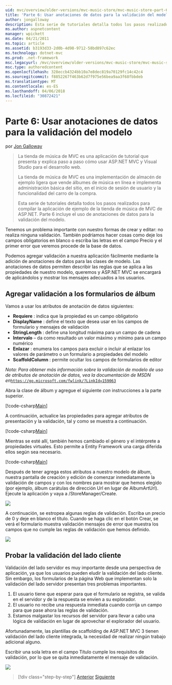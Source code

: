 ```yaml
---
uid: mvc/overview/older-versions/mvc-music-store/mvc-music-store-part-6
title: 'Parte 6: Usar anotaciones de datos para la validación del modelo | Documentos de Microsoft'
author: jongalloway
description: Esta serie de tutoriales detalla todos los pasos realizados para compilar la aplicación de ejemplo de la tienda de música de MVC de ASP.NET. Parte 6 incluye el uso de anotaciones de datos para el modelo V...
ms.author: aspnetcontent
manager: wpickett
ms.date: 04/21/2011
ms.topic: article
ms.assetid: b3193d33-2d0b-4d98-9712-58bd897c62ec
ms.technology: dotnet-mvc
ms.prod: .net-framework
msc.legacyurl: /mvc/overview/older-versions/mvc-music-store/mvc-music-store-part-6
msc.type: authoredcontent
ms.openlocfilehash: 328eccb4324bb10a7e8dec819a70129fc14c42c4
ms.sourcegitcommit: f8852267f463b62d7f975e56bea9aa3f68fbbdeb
ms.translationtype: MT
ms.contentlocale: es-ES
ms.lasthandoff: 04/06/2018
ms.locfileid: "30872421"
---
```

<a name="part-6-using-data-annotations-for-model-validation"></a>Parte 6: Usar anotaciones de datos para la validación del modelo
====================
por [Jon Galloway](https://github.com/jongalloway)

> La tienda de música de MVC es una aplicación de tutorial que presenta y explica paso a paso cómo usar ASP.NET MVC y Visual Studio para el desarrollo web.  
>   
> La tienda de música de MVC es una implementación de almacén de ejemplo ligera que vende álbumes de música en línea e implementa administración básica del sitio, en el inicio de sesión de usuario y la funcionalidad del carro de la compra.  
>   
> Esta serie de tutoriales detalla todos los pasos realizados para compilar la aplicación de ejemplo de la tienda de música de MVC de ASP.NET. Parte 6 incluye el uso de anotaciones de datos para la validación del modelo.


Tenemos un problema importante con nuestro formas de crear y editar: no realiza ninguna validación. También podríamos hacer cosas como deje los campos obligatorios en blanco o escriba las letras en el campo Precio y el primer error que veremos procede de la base de datos.

Podemos agregar validación a nuestra aplicación fácilmente mediante la adición de anotaciones de datos para las clases de modelo. Las anotaciones de datos permiten describir las reglas que se aplica a las propiedades de nuestro modelo, queremos y ASP.NET MVC se encargará de aplicándolos y mostrar los mensajes adecuados a los usuarios.

## <a name="adding-validation-to-our-album-forms"></a>Agregar validación a los formularios de álbum

Vamos a usar los atributos de anotación de datos siguientes:

- **Requiere** : indica que la propiedad es un campo obligatorio
- **DisplayName** : define el texto que desea usar en los campos de formulario y mensajes de validación
- **StringLength** : define una longitud máxima para un campo de cadena
- **Intervalo** – da como resultado un valor máximo y mínimo para un campo numérico
- **Enlazar** : enumera los campos para excluir o incluir al enlazar los valores de parámetro o un formulario a propiedades del modelo
- **ScaffoldColumn** : permite ocultar los campos de formularios de editor

*Nota: Para obtener más información sobre la validación de modelo de uso de atributos de anotación de datos, vea la documentación de MSDN en*[`https://go.microsoft.com/fwlink/?LinkId=159063`](https://go.microsoft.com/fwlink/?LinkId=159063)

Abra la clase de álbum y agregue el siguiente *con* instrucciones a la parte superior.

[!code-csharp[Main](mvc-music-store-part-6/samples/sample1.cs)]

A continuación, actualice las propiedades para agregar atributos de presentación y la validación, tal y como se muestra a continuación.

[!code-csharp[Main](mvc-music-store-part-6/samples/sample2.cs)]

Mientras se esté allí, también hemos cambiado el género y el intérprete a propiedades virtuales. Esto permite a Entity Framework una carga diferida ellos según sea necesario.

[!code-csharp[Main](mvc-music-store-part-6/samples/sample3.cs)]

Después de tener agrega estos atributos a nuestro modelo de álbum, nuestra pantalla de creación y edición de comenzar inmediatamente la validación de campos y con los nombres para mostrar que hemos elegido (por ejemplo, álbum carátulas de dirección Url en lugar de AlbumArtUrl). Ejecute la aplicación y vaya a /StoreManager/Create.

![](mvc-music-store-part-6/_static/image1.png)

A continuación, se estropea algunas reglas de validación. Escriba un precio de 0 y deje en blanco el título. Cuando se haga clic en el botón Crear, se verá el formulario muestra validación mensajes de error que muestra los campos que no cumple las reglas de validación que hemos definido.

![](mvc-music-store-part-6/_static/image2.png)

## <a name="testing-the-client-side-validation"></a>Probar la validación del lado cliente

Validación del lado servidor es muy importante desde una perspectiva de aplicación, ya que los usuarios pueden eludir la validación del lado cliente. Sin embargo, los formularios de la página Web que implementan solo la validación del lado servidor presentan tres problemas importantes.

1. El usuario tiene que esperar para que el formulario se registra, se valida en el servidor y de la respuesta se envíen a su explorador.
2. El usuario no recibe una respuesta inmediata cuando corrija un campo para que pase ahora las reglas de validación.
3. Estamos malgastar los recursos del servidor para llevar a cabo una lógica de validación en lugar de aprovechar el explorador del usuario.

Afortunadamente, las plantillas de scaffolding de ASP.NET MVC 3 tienen validación del lado cliente integrada, la necesidad de realizar ningún trabajo adicional alguno.

Escribir una sola letra en el campo Título cumple los requisitos de validación, por lo que se quita inmediatamente el mensaje de validación.

![](mvc-music-store-part-6/_static/image3.png)


> [!div class="step-by-step"]
> [Anterior](mvc-music-store-part-5.md)
> [Siguiente](mvc-music-store-part-7.md)
